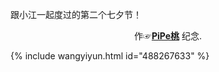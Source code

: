 跟小江一起度过的第二个七夕节！

<center>作☞<a href="https://summerinlove.github.io//"><b>PiPe桃</b></a> 纪念.</center>

{% include wangyiyun.html id="488267633" %}
